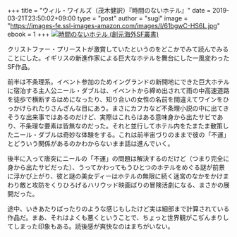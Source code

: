 +++
title = "ウィル・ワイルズ（茂木健訳）『時間のないホテル』"
date = 2019-03-21T23:50:02+09:00
type = "post"
author = "sugi"
image = "https://images-fe.ssl-images-amazon.com/images/I/61bgwC-HS6L.jpg"
ebook = 1
+++
<a href="http://www.amazon.co.jp/exec/obidos/ASIN/4488014623/chezsugi-22/ref=nosim/" name="amazletlink" target="_blank"><img src="https://images-fe.ssl-images-amazon.com/images/I/61bgwC-HS6L.jpg" alt="時間のないホテル (創元海外SF叢書)" style="border: none;" class="alignleft" /></a>

クリストファー・プリーストが激賞していたというのをどこかでみて読んでみることにした。イギリスの新進作家による巨大なホテルを舞台にした一風変わったSF作品。

前半は不条理系。イベント参加のためイングランドの新開地にできた巨大ホテルに宿泊する主人公ニール・ダブルは、イベントから締め出されて雨の中高速道路を徒歩で横断するはめになったり、知り合いの女性の名前を間違えてワインをひっかけられたりさんざんな目にあう。まさにカフカなど不条理小説の中に出てきそうな出来事ではあるのだけど、実際はこれらはある意味身から出たサビであり、不条理な要素は皆無なのだった。それと並行してホテル内をたまたま散策したニール・ダブルは奇妙な体験をする。これは前半宙づりのままで彼の「不運」とどういう関係があるのかわからないまま話は進んでいく。

後半に入って唐突にニールの「不運」の問題は解決するのだけど（つまり完全に身から出たサビだった）、うってかわってもうひとつのホテルをめぐる謎が前景に浮かび上がり、彼と謎の美女ディーはホテルの無限に続く迷宮のなかをかけまわり敵と攻防をくりひろげるハリウッド映画ばりの冒険活劇になる、まさかの展開だった。

途中、いきあたりばったりのような感じもしたけど実は細部まで計算されている作品だ。まあ、それはよくも悪くということで、ちょっと世界観がこぢんまりしてしまった印象もある。読後感が爽快なのはまちがいない。